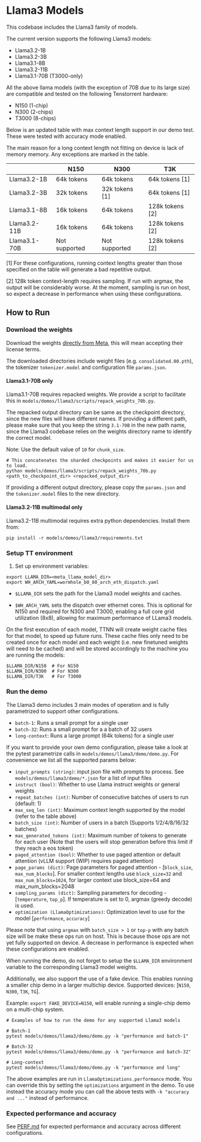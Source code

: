 # Llama3 Models

This codebase includes the Llama3 family of models.

The current version supports the following Llama3 models:
- Llama3.2-1B
- Llama3.2-3B
- Llama3.1-8B
- Llama3.2-11B
- Llama3.1-70B (T3000-only)

All the above llama models (with the exception of 70B due to its large size) are compatible and tested on the following Tenstorrent hardware:
- N150 (1-chip)
- N300 (2-chips)
- T3000 (8-chips)

Below is an updated table with max context length support in our demo test. These were tested with accuracy mode enabled.

The main reason for a long context length not fitting on device is lack of memory memory. Any exceptions are marked in the table.

|              | N150          | N300     | T3K |
---------------|---------------|----------|-----|
| Llama3.2-1B  | 64k tokens     | 64k tokens     | 64k tokens [1]  |
| Llama3.2-3B  | 32k tokens     | 32k tokens [1] | 64k tokens [1]  |
| Llama3.1-8B  | 16k tokens     | 64k tokens     | 128k tokens [2] |
| Llama3.2-11B | 16k tokens     | 64k tokens     | 128k tokens [2] |
| Llama3.1-70B | Not supported  | Not supported  | 128k tokens [2] |

[1] For these configurations, running context lengths greater than those specified on the table will generate a bad repetitive output.

[2] 128k token context-length requires sampling. If run with argmax, the output will be considerably worse.
At the moment, sampling is run on host, so expect a decrease in performance when using these configurations.


## How to Run

### Download the weights

Download the weights [directly from Meta](https://llama.meta.com/llama-downloads/), this will mean accepting their license terms.

The downloaded directories include weight files (e.g. `consolidated.00.pth`), the tokenizer `tokenizer.model` and configuration file `params.json`.

#### Llama3.1-70B only
Llama3.1-70B requires repacked weights. We provide a script to facilitate this in `models/demos/llama3/scripts/repack_weights_70b.py`.

The repacked output directory can be same as the checkpoint directory, since the new files will have different names.
If providing a different path, please make sure that you keep the string `3.1-70B` in the new path name, since the Llama3 codebase relies on the weights directory name to identify the correct model.

Note: Use the default value of `10` for `chunk_size`.

```
# This concatenates the sharded checkpoints and makes it easier for us to load.
python models/demos/llama3/scripts/repack_weights_70b.py <path_to_checkpoint_dir> <repacked_output_dir>
```

If providing a different output directory, please copy the `params.json` and the `tokenizer.model` files to the new directory.

#### Llama3.2-11B multimodal only
Llama3.2-11B multimodal requires extra python dependencies. Install them from:

```
pip install -r models/demos/llama3/requirements.txt
```

### Setup TT environment

1. Set up environment variables:
```
export LLAMA_DIR=<meta_llama_model_dir>
export WH_ARCH_YAML=wormhole_b0_80_arch_eth_dispatch.yaml
```

- `$LLAMA_DIR` sets the path for the Llama3 model weights and caches.

- `$WH_ARCH_YAML` sets the dispatch over ethernet cores. This is optional for N150 and required for N300 and T3000, enabling a full core grid utilization (8x8), allowing for maximum performance of LLama3 models.

On the first execution of each model, TTNN will create weight cache files for that model, to speed up future runs.
These cache files only need to be created once for each model and each weight (i.e. new finetuned weights will need to be cached) and will be stored accordingly to the machine you are running the models:
```
$LLAMA_DIR/N150  # For N150
$LLAMA_DIR/N300  # For N300
$LLAMA_DIR/T3K   # For T3000
```


### Run the demo

The Llama3 demo includes 3 main modes of operation and is fully parametrized to support other configurations.

- `batch-1`: Runs a small prompt for a single user
- `batch-32`: Runs a small prompt for a a batch of 32 users
- `long-context`: Runs a large prompt (64k tokens) for a single user

If you want to provide your own demo configuration, please take a look at the pytest parametrize calls in `models/demos/llama3/demo/demo.py`. For convenience we list all the supported params below:

- `input_prompts (string)`: input json file with prompts to process. See `models/demos/llama3/demo/*.json` for a list of input files
- `instruct (bool)`: Whether to use Llama instruct weights or general weights
- `repeat_batches (int)`: Number of consecutive batches of users to run (default: 1)
- `max_seq_len (int)`: Maximum context length supported by the model (refer to the table above)
- `batch_size (int)`: Number of users in a batch (Supports 1/2/4/8/16/32 batches)
- `max_generated_tokens (int)`: Maximum number of tokens to generate for each user (Note that the users will stop generation before this limit if they reach a eos token)
- `paged_attention (bool)`: Whether to use paged attention or default attention (vLLM support (WIP) requires paged attention)
- `page_params (dict)`: Page parameters for paged attention - [`block_size`, `max_num_blocks`]. For smaller context lengths use `block_size=32` and `max_num_blocks=1024`, for larger context use block_size=64 and max_num_blocks=2048
- `sampling_params (dict)`: Sampling parameters for decoding -[`temperature`, `top_p`]. If temperature is set to 0, argmax (greedy decode) is used.
- `optimization (LlamaOptimizations)`: Optimization level to use for the model [`performance`, `accuracy`]

Please note that using `argmax` with `batch_size > 1` or `top-p` with any batch size will be make these ops run on host. This is because those ops are not yet fully supported on device. A decrease in performance is expected when these configurations are enabled.

When running the demo, do not forget to setup the `$LLAMA_DIR` environment variable to the corresponding Llama3 model weights.

Additionally, we also support the use of a fake device. This enables running a smaller chip demo in a larger multichip device.
Supported devices: [`N150`, `N300`, `T3K`, `TG`].

Example: `export FAKE_DEVICE=N150`, will enable running a single-chip demo on a multi-chip system.

```
# Examples of how to run the demo for any supported Llama3 models

# Batch-1
pytest models/demos/llama3/demo/demo.py -k "performance and batch-1"

# Batch-32
pytest models/demos/llama3/demo/demo.py -k "performance and batch-32"

# Long-context
pytest models/demos/llama3/demo/demo.py -k "performance and long"
```

The above examples are run in `LlamaOptimizations.performance` mode.
You can override this by setting the `optimizations` argument in the demo. To use instead the accuracy mode you can call the above tests with `-k "accuracy and ..."` instead of performance.


### Expected performance and accuracy

See [PERF.md](PERF.md) for expected performance and accuracy across different configurations.
